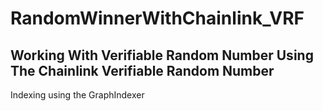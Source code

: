 # RandomWinnerWithChainlink_VRF

## Working With Verifiable Random Number Using The Chainlink Verifiable Random Number

Indexing using the GraphIndexer
